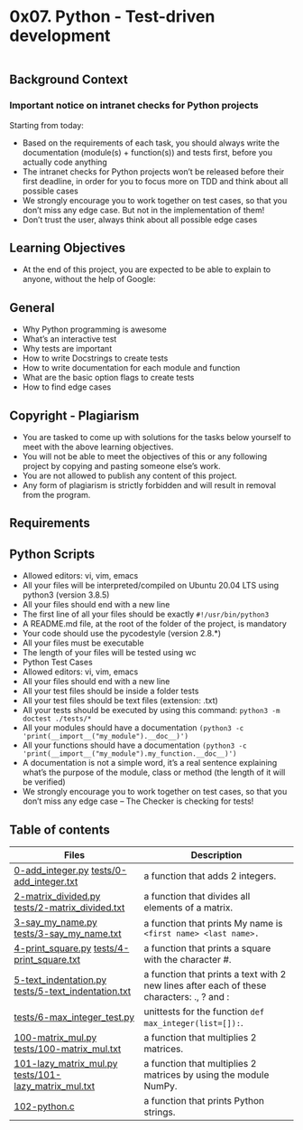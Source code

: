 # 0x07. Python - Test-driven development

<img src="https://s3.amazonaws.com/intranet-projects-files/holbertonschool-higher-level_programming+/246/giphy-4.gif" alt="" loading="lazy" style="">

## Background Context
### Important notice on intranet checks for Python projects
Starting from today:

- Based on the requirements of each task, you should always write the documentation (module(s) + function(s)) and tests first, before you actually code anything
- The intranet checks for Python projects won’t be released before their first deadline, in order for you to focus more on TDD and think about all possible cases
- We strongly encourage you to work together on test cases, so that you don’t miss any edge case. But not in the implementation of them!
- Don’t trust the user, always think about all possible edge cases

## Learning Objectives
- At the end of this project, you are expected to be able to explain to anyone, without the help of Google:

## General
- Why Python programming is awesome
- What’s an interactive test
- Why tests are important
- How to write Docstrings to create tests
- How to write documentation for each module and function
- What are the basic option flags to create tests
- How to find edge cases

## Copyright - Plagiarism
- You are tasked to come up with solutions for the tasks below yourself to meet with the above learning objectives.
- You will not be able to meet the objectives of this or any following project by copying and pasting someone else’s work.
- You are not allowed to publish any content of this project.
- Any form of plagiarism is strictly forbidden and will result in removal from the program.
## Requirements

## Python Scripts
- Allowed editors: vi, vim, emacs
- All your files will be interpreted/compiled on Ubuntu 20.04 LTS using python3 (version 3.8.5)
- All your files should end with a new line
- The first line of all your files should be exactly `#!/usr/bin/python3`
- A README.md file, at the root of the folder of the project, is mandatory
- Your code should use the pycodestyle (version 2.8.*)
- All your files must be executable
- The length of your files will be tested using wc
- Python Test Cases
- Allowed editors: vi, vim, emacs
- All your files should end with a new line
- All your test files should be inside a folder tests
- All your test files should be text files (extension: .txt)
- All your tests should be executed by using this command: `python3 -m doctest ./tests/*`
- All your modules should have a documentation `(python3 -c 'print(__import__("my_module").__doc__)')`
- All your functions should have a documentation `(python3 -c 'print(__import__("my_module").my_function.__doc__)')`
- A documentation is not a simple word, it’s a real sentence explaining what’s the purpose of the module, class or method (the length of it will be verified)
- We strongly encourage you to work together on test cases, so that you don’t miss any edge case – The Checker is checking for tests!

## Table of contents
Files | Description
------|------------
[0-add_integer.py](./0-add_integer.py) [tests/0-add_integer.txt](./tests/0-add_integer.txt) |  a function that adds 2 integers.
[2-matrix_divided.py](./2-matrix_divided.py) [tests/2-matrix_divided.txt](./tests/2-matrix_divided.txt) | a function that divides all elements of a matrix.
[3-say_my_name.py](./3-say_my_name.py) [tests/3-say_my_name.txt](./tests/3-say_my_name.txt) | a function that prints My name is `<first name> <last name>.`
[4-print_square.py](./4-print_square.py) [tests/4-print_square.txt](./tests/4-print_square.txt) | a function that prints a square with the character #.
[5-text_indentation.py](./5-text_indentation.py) [tests/5-text_indentation.txt](./tests/5-text_indentation.txt) | a function that prints a text with 2 new lines after each of these characters: ., ? and :
[tests/6-max_integer_test.py](./tests/6-max_integer_test.py) | unittests for the function `def max_integer(list=[]):`.
[100-matrix_mul.py](./100-matrix_mul.py) [tests/100-matrix_mul.txt](./tests/100-matrix_mul.txt) |  a function that multiplies 2 matrices.
[101-lazy_matrix_mul.py](./101-lazy_matrix_mul.py) [tests/101-lazy_matrix_mul.txt](./tests/101-lazy_matrix_mul.txt) | a function that multiplies 2 matrices by using the module NumPy.
[102-python.c](./102-python.c) | a function that prints Python strings.
<img src="https://s3.amazonaws.com/alx-intranet.hbtn.io/uploads/medias/2020/9/2c4f2b92514745519f833afdf5bc5f3eaff8c6ca.gif?X-Amz-Algorithm=AWS4-HMAC-SHA256&amp;X-Amz-Credential=AKIARDDGGGOUSBVO6H7D%2F20230319%2Fus-east-1%2Fs3%2Faws4_request&amp;X-Amz-Date=20230319T125930Z&amp;X-Amz-Expires=86400&amp;X-Amz-SignedHeaders=host&amp;X-Amz-Signature=709aacb20fef749e77c713942b8241e547fa36fd4ad019882c0c045160ffd822" alt="" loading="lazy" style=""> 
